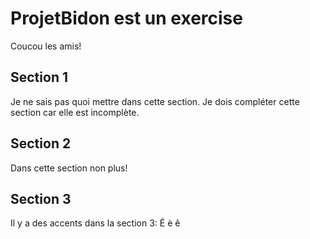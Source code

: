 # ProjetBidon est un exercise

Coucou les amis!

## Section 1

Je ne sais pas quoi mettre dans cette section.
Je dois compléter cette section car elle est incomplète.

## Section 2

Dans cette section non plus!

## Section 3

Il y a des accents dans la section 3: É è ê